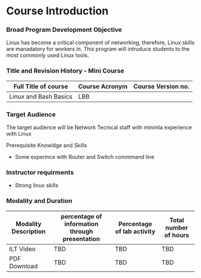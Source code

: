 # Course Introduction

### Broad Program Development Objective
Linux has become a critical component of networking, therefore, Linux skills are manadatory for workers in. This program will intruduce students to the most commonly used Linux tools.

### Title and Revision History - Mini Course

|Full Title of course| Course Acronym|Course Version no.|
|---|---|---|
|Linux and Bash Basics|LBB||

### Target Audience
The target audience will be Network Tecnical staff with minimla experience with Linux

Prerequisite Knowldge and Skills
  - Some experince with Router and Switch commmand line

### Instructor requirments
  - Strong linux skills

### Modality and Duration
|Modality Description | percentage of information through presentation | Percentage of lab activity | Total number of hours |
|---|---|---|---|
|ILT Video|TBD|TBD|TBD|
|PDF Download|TBD|TBD|TBD|
